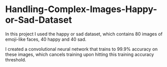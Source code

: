 # Handling-Complex-Images-Happy-or-Sad-Dataset

In this project I used the happy or sad dataset, which contains 80 images of emoji-like faces, 40 happy and 40 sad.

I created a convolutional neural network that trains to 99.9% accuracy on these images,  which cancels training upon hitting this training accuracy threshold.
